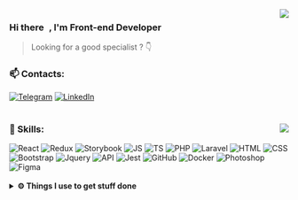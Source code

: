 <img align="right" src="https://github-readme-stats.vercel.app/api?username=vasyok28&count_private=true&show_icons=true&theme=dracula&hide_border=true" />

### Hi there <img src="https://raw.githubusercontent.com/iampavangandhi/iampavangandhi/master/gifs/Hi.gif" width="5px">, I'm Front-end Developer

> Looking for a good specialist ? 👇

### 📫 Contacts:
[![Telegram](https://img.shields.io/badge/-telegram-0273B2?style=for-the-badge&logo=telegram)](https://t.me/vasyok28)
[![LinkedIn](https://img.shields.io/badge/-linkedin-0273B2?style=for-the-badge&logo=linkedin)](https://www.linkedin.com/in/vasyok28/)
<br>
<br>
### 🚀 Skills: <img align="right" src="https://www.codewars.com/users/vasyok28/badges/small">
<div align="left">
<img alt="React" src="https://img.shields.io/badge/-react-282a36?style=for-the-badge&amp;logo=react"/>
<img alt="Redux" src="https://img.shields.io/badge/-redux-282a36?style=for-the-badge&amp;logo=redux&amp;logoColor=6F3FB3"/>
<img alt="Storybook" src="https://img.shields.io/badge/-Storybook-282a36?style=for-the-badge&amp;logo=Storybook"/>
<img alt="JS" src="https://img.shields.io/badge/-javascript-282a36?style=for-the-badge&amp;logo=javascript&amp;logoColor=F7DF1E"/>
<img alt="TS" src="https://img.shields.io/badge/-typescript-282a36?style=for-the-badge&amp;logo=typescript&amp;logoColor=3178C6"/>
<img alt="PHP" src="https://img.shields.io/badge/-PHP-282a36?style=for-the-badge&amp;logo=php"/>
<img alt="Laravel" src="https://img.shields.io/badge/-laravel-282a36?style=for-the-badge&amp;logo=laravel"/>
<img alt="HTML" src="https://img.shields.io/badge/-html5-282a36?style=for-the-badge&amp;logo=html5"/>
<img alt="CSS" src="https://img.shields.io/badge/-css3_/_scss_/_sass_/_BEM-282a36?style=for-the-badge&amp;logo=css3&amp;logoColor=3296D0"/>
<img alt="Bootstrap" src="https://img.shields.io/badge/-bootstrap&nbsp;/&nbsp;material_ui-282a36?style=for-the-badge&amp;logo=bootstrap&amp;logoColor=7952B3"/>
<img alt="Jquery" src="https://img.shields.io/badge/-jquery-282a36?style=for-the-badge&amp;logo=jquery&amp;logoColor=0769AD"/>
<img alt="API" src="https://img.shields.io/badge/-rest_api-282a36?style=for-the-badge&amp;logo=fastapi&amp;logoColor=#009688"/>
<img alt="Jest" src="https://img.shields.io/badge/-jest&nbsp;/&nbsp;Unit&nbsp;Test-282a36?style=for-the-badge&amp;logo=jest"/>
<img alt="GitHub" src="https://img.shields.io/badge/-git&nbsp;/&nbsp;github-282a36?style=for-the-badge&amp;logo=github"/>
<img alt="Docker" src="https://img.shields.io/badge/-docker-282a36?style=for-the-badge&amp;logo=docker&amp;logoColor=2496ED"/>
<img alt="Photoshop" src="https://img.shields.io/badge/-photoshop-282a36?style=for-the-badge&amp;logo=adobe-photoshop&amp;logoColor=31A8FF"/>
<img alt="Figma" src="https://img.shields.io/badge/-figma-282a36?style=for-the-badge&amp;logo=figma&amp;logoColor=31A8FF"/>
</div>
<br />
<details>	
  <br />
  <summary><b>⚙️ Things I use to get stuff done</b></summary>
  	<ul>
  	  <li><b>OS:</b> macOS Monterey 12.3.1</li>
	    <li><b>Laptop: </b> MacBook Pro M1</li>
  	  <li><b>Browser: </b> Firefox Web Browser</li>
	    <li><b>Terminal: </b> iTerm</li>
	    <li><b>Code Editor:</b> VSCode - The best editor out there.</li>
	    <li><b>To Stay Updated:</b> Dev.to, Linkedin and Twitter.</li>
	</ul>	
</details>



